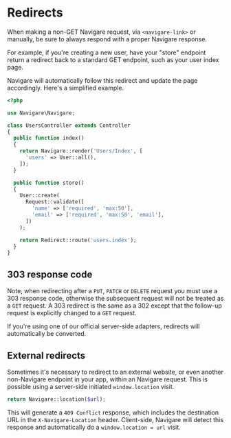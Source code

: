 # Redirects

When making a non-GET Navigare request, via `<navigare-link>` or manually, be sure to always respond with a proper Navigare response.

For example, if you're creating a new user, have your "store" endpoint return a redirect back to a standard GET endpoint, such as your user index page.

Navigare will automatically follow this redirect and update the page accordingly. Here's a simplified example.

```php
<?php

use Navigare\Navigare;

class UsersController extends Controller
{
  public function index()
  {
    return Navigare::render('Users/Index', [
      'users' => User::all(),
    ]);
  }

  public function store()
  {
    User::create(
      Request::validate([
        'name' => ['required', 'max:50'],
        'email' => ['required', 'max:50', 'email'],
      ])
    );

    return Redirect::route('users.index');
  }
}
```

## 303 response code

Note, when redirecting after a `PUT`, `PATCH` or `DELETE` request you must use a 303 response code, otherwise the subsequent request will not be treated as a `GET` request. A 303 redirect is the same as a 302 except that the follow-up request is explicitly changed to a `GET` request.

If you're using one of our official server-side adapters, redirects will automatically be converted.

## External redirects

Sometimes it's necessary to redirect to an external website, or even another non-Navigare endpoint in your app, within an Navigare request. This is possible using a server-side initiated `window.location` visit.

```php
return Navigare::location($url);
```

This will generate a `409 Conflict` response, which includes the destination URL in the `X-Navigare-Location` header. Client-side, Navigare will detect this response and automatically do a `window.location = url` visit.
